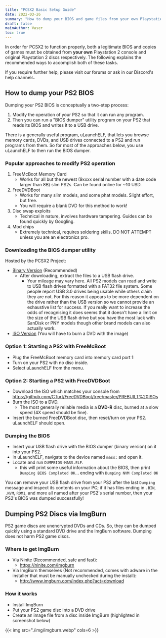 ```yaml
---
title: "PCSX2 Basic Setup Guide"
date: 2022-03-26
summary: "How to dump your BIOS and game files from your own Playstation 2 console and game discs"
draft: false
mainAuthor: Vaser
toc: true
---
```


In order for PCSX2 to function properly, both a legitimate BIOS and copies of games must be obtained from **your own** Playstation 2 console and original Playstation 2 discs respectively.  The following explains the recommended ways to accomplish both of these tasks.

If you require further help, please visit our forums or ask in our Discord's help channels.

## How to dump your PS2 BIOS

Dumping your PS2 BIOS is conceptually a two-step process:

1. Modify the operation of your PS2 so that it can run any program.
2. Then you can run a "BIOS dumper" utility program on your PS2 that reads its BIOS and writes it to a USB drive.

There is a generally useful program, uLaunchELF, that lets you browse memory cards, DVDs, and USB drives connected to a PS2 and run programs from them. So for most of the approaches below, you use uLaunchELF to then run the BIOS dumper.

### Popular approaches to modify PS2 operation

1. FreeMcBoot Memory Card
    - Works for all but the newest (9xxxx serial number with a date code larger than 8B) slim PS2s. Can be found online for ~10 USD.
2. FreeDVDBoot
    - Works for many slim models, and some phat models. Slight effort, but free.
    - You will require a blank DVD for this method to work!
3. Disc swap exploits
    - Technical in nature, involves hardware tampering. Guides can be found quickly by Googling.
4. Mod chips
    - Extremely technical, requires soldering skills. DO NOT ATTEMPT unless you are an electronics pro.

### Downloading the BIOS dumper utility

Hosted by the PCSX2 Project:

- [Binary Version](https://github.com/PCSX2/tools/releases/download/bios-dumper%2Fv2/PS2dumperV2_bin.7z) (Recommended)
  - After downloading, extract the files to a USB flash drive.
    - Your mileage may vary here. All PS2 models can read and write to USB flash drives formatted with a FAT32 file system. Some people report USB 3.0 drives being usable while others claim they are not.  For this reason it appears to be more dependent on the drive rather than the USB version so we cannot provide an exhaustive list for success. If you really want to increase the odds of recognising it does seems that it doesn't have a limit on the size of the USB flash drive but you have the most luck with SanDisk or PNY models though other brand models can also actually work.
- [ISO Version](https://github.com/PCSX2/tools/releases/download/bios-dumper%2Fv2/PS2dumperV2_iso.7z) (You will have to burn a DVD with the image)

### Option 1: Starting a PS2 with FreeMcBoot

- Plug the FreeMcBoot memory card into memory card port 1
- Turn on your PS2 with no disc inside.
- Select uLaunchELF from the menu.

### Option 2: Starting a PS2 with FreeDVDBoot

- Download the ISO which matches your console from <https://github.com/CTurt/FreeDVDBoot/tree/master/PREBUILT%20ISOs>
- Burn the ISO to a DVD.
  - The most generally reliable media is a **DVD-R** disc, burned at a slow speed (4X speed should be fine).
- Insert the burned FreeDVDBoot disc, then reset/turn on your PS2. uLaunchELF should open.

### Dumping the BIOS

- Insert your USB flash drive with the BIOS dumper (binary version) on it into your PS2.
- In uLaunchELF, navigate to the device named `mass:` and open it.
- Locate and run `DUMPBIOS-MASS.ELF`.
  - this will print some useful information about the BIOS, then print `Dumping BIOS Completed OK`... ending with `Dumping NVM Completed OK`

You can remove your USB flash drive from your PS2 after the last `Dumping` message and inspect its contents on your PC; if it has files ending in `.BIN`, `.NVM`, `ROM1`, and more all named after your PS2's serial number, then your PS2's BIOS was dumped successfully!

## Dumping PS2 Discs via ImgBurn

PS2 game discs are unencrypted DVDs and CDs. So, they can be dumped quickly using a standard DVD drive and the ImgBurn software. Dumping does not harm PS2 game discs.

### Where to get ImgBurn

- Via Ninite (Recommended, safe and fast):
  - <https://ninite.com/imgburn>
- Via ImgBurn themselves (Not recommended, comes with adware in the installer that must be manually unchecked during the install):
  - <http://www.imgburn.com/index.php?act=download>

### How it works

- Install ImgBurn
- Put your PS2 game disc into a DVD drive
- Create an image file from a disc inside ImgBurn (highlighted in screenshot below)

{{< img src="./img/imgburn.webp" cols=6 >}}
